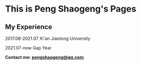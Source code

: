 # This is Peng Shaogeng's Pages

## My Experience
 2017.08-2021.07 Xi'an Jiaotong University

 2021.07-now Gap Year




**Contact me: pengshaogeng@qq.com**



